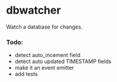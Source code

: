 dbwatcher
=========

Watch a database for changes.



### Todo:

* detect auto_incement field
* detect auto updated TIMESTAMP fields 
* make it an event emitter
* add tests
